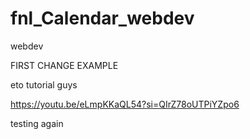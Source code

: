 # fnl_Calendar_webdev

webdev

FIRST CHANGE EXAMPLE

eto tutorial guys

https://youtu.be/eLmpKKaQL54?si=QIrZ78oUTPiYZpo6

testing again
